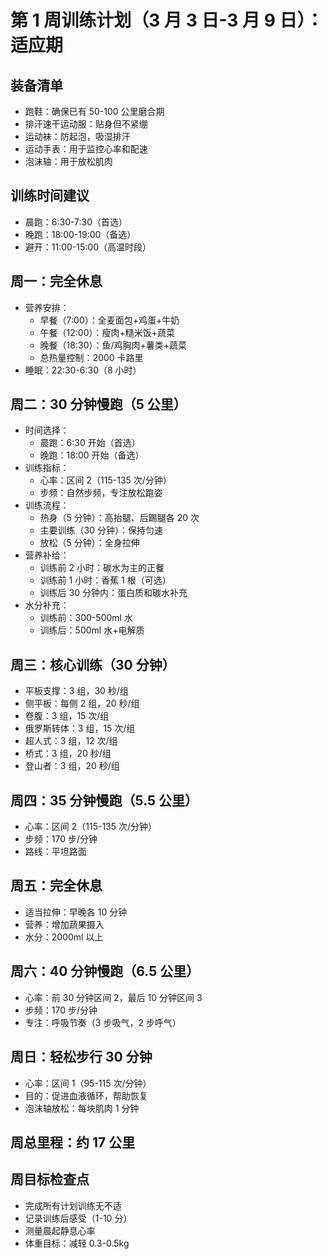 # 第 1 周训练计划（3 月 3 日-3 月 9 日）：适应期

## 装备清单

- 跑鞋：确保已有 50-100 公里磨合期
- 排汗速干运动服：贴身但不紧绷
- 运动袜：防起泡，吸湿排汗
- 运动手表：用于监控心率和配速
- 泡沫轴：用于放松肌肉

## 训练时间建议

- 晨跑：6:30-7:30（首选）
- 晚跑：18:00-19:00（备选）
- 避开：11:00-15:00（高温时段）

## 周一：完全休息

- 营养安排：
  - 早餐（7:00）：全麦面包+鸡蛋+牛奶
  - 午餐（12:00）：瘦肉+糙米饭+蔬菜
  - 晚餐（18:30）：鱼/鸡胸肉+薯类+蔬菜
  - 总热量控制：2000 卡路里
- 睡眠：22:30-6:30（8 小时）

## 周二：30 分钟慢跑（5 公里）

- 时间选择：
  - 晨跑：6:30 开始（首选）
  - 晚跑：18:00 开始（备选）
- 训练指标：
  - 心率：区间 2（115-135 次/分钟）
  - 步频：自然步频，专注放松跑姿
- 训练流程：
  - 热身（5 分钟）：高抬腿、后踢腿各 20 次
  - 主要训练（30 分钟）：保持匀速
  - 放松（5 分钟）：全身拉伸
- 营养补给：
  - 训练前 2 小时：碳水为主的正餐
  - 训练前 1 小时：香蕉 1 根（可选）
  - 训练后 30 分钟内：蛋白质和碳水补充
- 水分补充：
  - 训练前：300-500ml 水
  - 训练后：500ml 水+电解质

## 周三：核心训练（30 分钟）

- 平板支撑：3 组，30 秒/组
- 侧平板：每侧 2 组，20 秒/组
- 卷腹：3 组，15 次/组
- 俄罗斯转体：3 组，15 次/组
- 超人式：3 组，12 次/组
- 桥式：3 组，20 秒/组
- 登山者：3 组，20 秒/组

## 周四：35 分钟慢跑（5.5 公里）

- 心率：区间 2（115-135 次/分钟）
- 步频：170 步/分钟
- 路线：平坦路面

## 周五：完全休息

- 适当拉伸：早晚各 10 分钟
- 营养：增加蔬果摄入
- 水分：2000ml 以上

## 周六：40 分钟慢跑（6.5 公里）

- 心率：前 30 分钟区间 2，最后 10 分钟区间 3
- 步频：170 步/分钟
- 专注：呼吸节奏（3 步吸气，2 步呼气）

## 周日：轻松步行 30 分钟

- 心率：区间 1（95-115 次/分钟）
- 目的：促进血液循环，帮助恢复
- 泡沫轴放松：每块肌肉 1 分钟

## 周总里程：约 17 公里

## 周目标检查点

- 完成所有计划训练无不适
- 记录训练后感受（1-10 分）
- 测量晨起静息心率
- 体重目标：减轻 0.3-0.5kg
